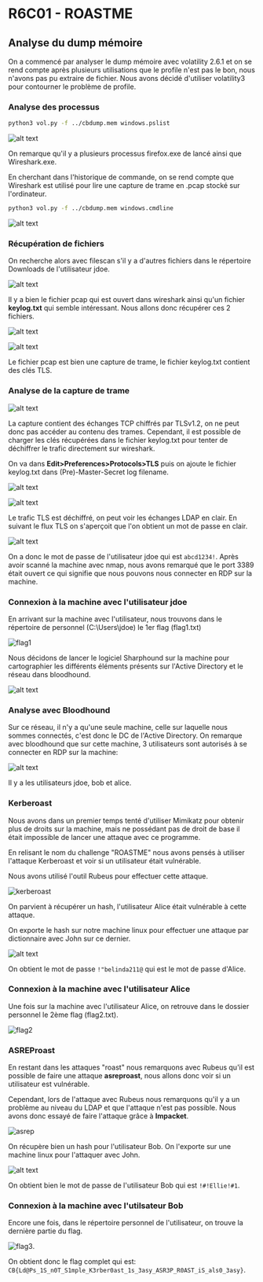 # R6C01 - ROASTME

## Analyse du dump mémoire

On a commencé par analyser le dump mémoire avec volatility 2.6.1 et on se rend compte après plusieurs utilisations que le profile n'est pas le bon, nous n'avons pas pu extraire de fichier. Nous avons décidé d'utiliser volatility3 pour contourner le problème de profile.

### Analyse des processus

```bash
python3 vol.py -f ../cbdump.mem windows.pslist
```

![alt text](image.png)

On remarque qu'il y a plusieurs processus firefox.exe de lancé ainsi que Wireshark.exe.

En cherchant dans l'historique de commande, on se rend compte que Wireshark est utilisé pour lire une capture de trame en .pcap stocké sur l'ordinateur.

```bash
python3 vol.py -f ../cbdump.mem windows.cmdline
```

![alt text](image-1.png)

### Récupération de fichiers

On recherche alors avec filescan s'il y a d'autres fichiers dans le répertoire Downloads de l'utilisateur jdoe.

![alt text](image-2.png)

Il y a bien le fichier pcap qui est ouvert dans wireshark ainsi qu'un fichier **keylog.txt** qui semble intéressant. Nous allons donc récupérer ces 2 fichiers.

![alt text](image-3.png)

![alt text](image-4.png)

Le fichier pcap est bien une capture de trame, le fichier keylog.txt contient des clés TLS.

### Analyse de la capture de trame

![alt text](image-5.png)

La capture contient des échanges TCP chiffrés par TLSv1.2, on ne peut donc pas accéder au contenu des trames. Cependant, il est possible de charger les clés récupérées dans le fichier keylog.txt pour tenter de déchiffrer le trafic directement sur wireshark.

On va dans **Edit>Preferences>Protocols>TLS** puis on ajoute le fichier keylog.txt dans (Pre)-Master-Secret log filename.

![alt text](image-6.png)

![alt text](image-7.png)

Le trafic TLS est déchiffré, on peut voir les échanges LDAP en clair. En suivant le flux TLS on s'aperçoit que l'on obtient un mot de passe en clair.

![alt text](image-8.png)

On a donc le mot de passe de l'utilisateur jdoe qui est ```abcd1234!```.
Après avoir scanné la machine avec nmap, nous avons remarqué que le port 3389 était ouvert ce qui signifie que nous pouvons nous connecter en RDP sur la machine.

### Connexion à la machine avec l'utilisateur jdoe

En arrivant sur la machine avec l'utilisateur, nous trouvons dans le répertoire de personnel (C:\Users\jdoe) le 1er flag (flag1.txt)

![flag1](flag1.png)

Nous décidons de lancer le logiciel Sharphound sur la machine pour cartographier les différents éléments présents sur l'Active Directory et le réseau dans bloodhound.

![alt text](image-9.png)

### Analyse avec Bloodhound

Sur ce réseau, il n'y a qu'une seule machine, celle sur laquelle nous sommes connectés, c'est donc le DC de l'Active Directory. On remarque avec bloodhound que sur cette machine, 3 utilisateurs sont autorisés à se connecter en RDP sur la machine:

![alt text](image-10.png)

Il y a les utilisateurs jdoe, bob et alice.

### Kerberoast

Nous avons dans un premier temps tenté d'utiliser Mimikatz pour obtenir plus de droits sur la machine, mais ne possédant pas de droit de base il était impossible de lancer une attaque avec ce programme.

En relisant le nom du challenge "ROASTME" nous avons pensés à utiliser l'attaque Kerberoast et voir si un utilisateur était vulnérable.

Nous avons utilisé l'outil Rubeus pour effectuer cette attaque.

![kerberoast](kerboroast.png)

On parvient à récupérer un hash, l'utilisateur Alice était vulnérable à cette attaque.

On exporte le hash sur notre machine linux pour effectuer une attaque par dictionnaire avec John sur ce dernier.

![alt text](image-11.png)

On obtient le mot de passe ```!"belinda211@``` qui est le mot de passe d'Alice.

### Connexion à la machine avec l'utilisateur Alice

Une fois sur la machine avec l'utilisateur Alice, on retrouve dans le dossier personnel le 2ème flag (flag2.txt).

![flag2](flag2.png)

### ASREProast

En restant dans les attaques "roast" nous remarquons avec Rubeus qu'il est possible de faire une attaque **asreproast**, nous allons donc voir si un utilisateur est vulnérable.

Cependant, lors de l'attaque avec Rubeus nous remarquons qu'il y a un problème au niveau du LDAP et que l'attaque n'est pas possible. Nous avons donc essayé de faire l'attaque grâce à **Impacket**.

![asrep](asreproasting.png)

On récupère bien un hash pour l'utilisateur Bob. On l'exporte sur une machine linux pour l'attaquer avec John.

![alt text](image-12.png)

On obtient bien le mot de passe de l'utilisateur Bob qui est ```!#!Ellie!#1```.

### Connexion à la machine avec l'utilsateur Bob

Encore une fois, dans le répertoire personnel de l'utilisateur, on trouve la dernière partie du flag.

![flag3](flag3.png).

On obtient donc le flag complet qui est: ```CB{Ld@Ps_1S_n0T_S1mple_K3rber0ast_1s_3asy_ASR3P_R0AST_iS_als0_3asy}```.
